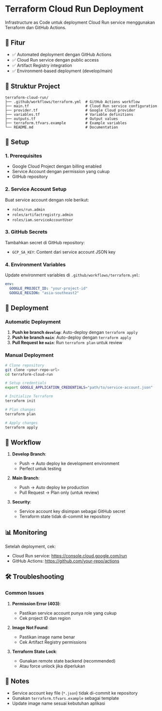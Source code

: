 # Terraform Cloud Run Deployment

Infrastructure as Code untuk deployment Cloud Run service menggunakan Terraform dan GitHub Actions.

## 🚀 Fitur

- ✅ Automated deployment dengan GitHub Actions
- ✅ Cloud Run service dengan public access
- ✅ Artifact Registry integration
- ✅ Environment-based deployment (develop/main)

## 📁 Struktur Project

```
terraform-cloud-run/
├── .github/workflows/terraform.yml  # GitHub Actions workflow
├── main.tf                          # Cloud Run service configuration
├── provider.tf                      # Google Cloud provider
├── variables.tf                     # Variable definitions
├── outputs.tf                       # Output values
├── terraform.tfvars.example         # Example variables
└── README.md                        # Documentation
```

## 🔧 Setup

### 1. Prerequisites

- Google Cloud Project dengan billing enabled
- Service Account dengan permission yang cukup
- GitHub repository

### 2. Service Account Setup

Buat service account dengan role berikut:
- `roles/run.admin`
- `roles/artifactregistry.admin`
- `roles/iam.serviceAccountUser`

### 3. GitHub Secrets

Tambahkan secret di GitHub repository:
- `GCP_SA_KEY`: Content dari service account JSON key

### 4. Environment Variables

Update environment variables di `.github/workflows/terraform.yml`:
```yaml
env:
  GOOGLE_PROJECT_ID: "your-project-id"
  GOOGLE_REGION: "asia-southeast2"
```

## 🚀 Deployment

### Automatic Deployment

1. **Push ke branch `develop`**: Auto-deploy dengan `terraform apply`
2. **Push ke branch `main`**: Auto-deploy dengan `terraform apply`
3. **Pull Request ke `main`**: Run `terraform plan` untuk review

### Manual Deployment

```bash
# Clone repository
git clone <your-repo-url>
cd terraform-cloud-run

# Setup credentials
export GOOGLE_APPLICATION_CREDENTIALS="path/to/service-account.json"

# Initialize Terraform
terraform init

# Plan changes
terraform plan

# Apply changes
terraform apply
```

## 🔄 Workflow

1. **Develop Branch**: 
   - Push → Auto deploy ke development environment
   - Perfect untuk testing

2. **Main Branch**:
   - Push → Auto deploy ke production
   - Pull Request → Plan only (untuk review)

3. **Security**:
   - Service account key disimpan sebagai GitHub secret
   - Terraform state tidak di-commit ke repository

## 📊 Monitoring

Setelah deployment, cek:
- Cloud Run service: https://console.cloud.google.com/run
- GitHub Actions: https://github.com/your-repo/actions

## 🛠️ Troubleshooting

### Common Issues

1. **Permission Error (403)**:
   - Pastikan service account punya role yang cukup
   - Cek project ID dan region

2. **Image Not Found**:
   - Pastikan image name benar
   - Cek Artifact Registry permissions

3. **Terraform State Lock**:
   - Gunakan remote state backend (recommended)
   - Atau force unlock jika diperlukan

## 📝 Notes

- Service account key file (`*.json`) tidak di-commit ke repository
- Gunakan `terraform.tfvars.example` sebagai template
- Update image name sesuai kebutuhan aplikasi 